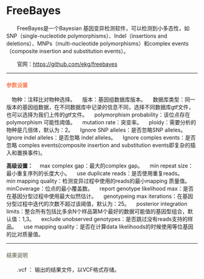 # FreeBayes
　　FreeBayes是一个Bayesian 基因变异检测软件，可以检测到小多态性，如SNP（single-nucleotide polymorphisms）、Indel（insertions and deletions）、MNPs（multi-nucleotide polymorphisms）和complex events（composite insertion and substitution events）。

　　官网：https://github.com/ekg/freebayes

***
#### **<i class="fa fa-cog" aria-hidden="true" style="color:#F88158"></i> <span style="color:#F88158">参数设置**
　<label id='species'>物种：</label>注释比对物种选择。
　<label id='speciesVersion'>版本：</label>基因组数据库版本。
　<label id='dbType'>数据库类型：</label>同一版本的基因组数据，在不同数据库中记录的信息不同，选择不同数据库gtf文件，也可以选择为我们上传的gtf文件。
　<label id='pvar'>polymorphism probability：</label>该位点存在polymorphism 可能性阈值。
　<label id='theta'>mutation rate：</label>突变率。
　<label id='ploidy'>ploidy：</label>需要分析的物种是几倍体，默认为：2。
　<label id='nosnps'>Ignore SNP alleles：</label>是否忽略SNP alleles。
　<label id='noindel'>Ignore indel alleles：</label>是否忽略 indel alleles。
　<label id='nocomplex'>Ignore comples events：</label>是否忽略 comples events(composite insertion and substitution events即复杂的插入和置换事件)。

**高级设置：**
　<label id='maxComGap'>max complex gap：</label>最大的complex gap。
　<label id='minRepeatSize'>min repeat size：</label>最小重复序列的长度大小。
　<label id='usedupreads'>use duplicate reads：</label>是否使用重复reads。
　<label id='minMapQua'>min mapping quality：</label>检测变异过程中使用的reads的最小mapping 质量值。
　<label id='minCoverage'>minCoverage：</label>位点的最小覆盖数。
　<label id='repGenoLikeMax'>report genotype likelihood max：</label>是否在基因分型过程中使用最大似然估计。
　<label id='genotypeMaxIter'>genotypeing max iterations：</label>在基因分型过程中迭代的次数不超过该阈值，默认为：25。
　<label id='postInteLimit'>posterior integration limits：</label>整合所有包括比多余N个样品第M个最好的数据可能值的基因型组合，默认值：1,3。
　<label id='exclUnobserGeno'>exclude unobserved genotypes：</label>是否跳过没有reads支持的样品。
　<label id='useMapQua'>use mapping quality：</label>是否在计算data likelihoods的时候使用等位基因的比对质量值。

***
#### **<i class="fa fa-file-text" aria-hidden="true" style="color:#848b79"></i><span style="color:#848b79"> 结果说明**
　　.vcf ： 输出的结果文件，以VCF格式存储。
<div style="text-align:center">
<img data-src="1.png" width="800px"  ></img>
</div>

<div style="text-align:center">
<img data-src="2.png" width="600px" ></img>
</div>
